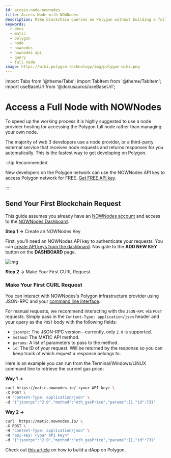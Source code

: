 ```yaml
---
id: access-node-nownodes
title: Access Node with NOWNodes
description: Make blockchain queries on Polygon without building a full node using the NOWNodes API
keywords:
  - docs
  - matic
  - polygon
  - node
  - nownodes
  - nownodes api
  - query 
  - full node
image: https://wiki.polygon.technology/img/polygon-wiki.png
---
```


import Tabs from '@theme/Tabs';
import TabItem from '@theme/TabItem';
import useBaseUrl from '@docusaurus/useBaseUrl';

# Access a Full Node with NOWNodes

To speed up the working process it is highly suggested to use a node provider hosting for accessing the Polygon full node rather than managing your own node.

The majority of web 3 developers use a node provider, or a third-party external service that receives node requests and returns responses for you automatically. This is the fastest way to get developing on Polygon.

:::tip Recommended

New developers on the Polygon network can use the NOWNodes API key to access Polygon network for FREE. [Get FREE API key](https://account.nownodes.io/auth/signup).

:::

## Send Your First Blockchain Request

This guide assumes you already have an [NOWNodes account](https://account.nownodes.io/auth/signup) and access to the [NOWNodes Dashboard](https://account.nownodes.io/profile/dashboard).

**Step 1 &rarr;** Create an NOWNodes Key

First, you'll need an NOWNodes API key to authenticate your requests. You can [create API keys from the dashboard](https://account.nownodes.io/profile/dashboard). 
Navigate to the **ADD NEW KEY** button on the **DASHBOARD** page.

![img](/img/nownodes/add-api-key.png)

**Step 2 &rarr;** Make Your First CURL Request.

### Make Your First CURL Request

You can interact with NOWNodes's Polygon infrastructure provider using JSON-RPC and your [command line interface](https://www.computerhope.com/jargon/c/commandi.htm).

For manual requests, we recommend interacting with the `JSON-RPC` via `POST` requests. Simply pass in the `Content-Type: application/json` header and your query as the `POST` body with the following fields:

* `jsonrpc`: The JSON-RPC version—currently, only `2.0` is supported.
* `method`: The MATIC API method. 
* `params`: A list of parameters to pass to the method.
* `id`: The ID of your request. Will be returned by the response so you can keep track of which request a response belongs to.

Here is an example you can run from the Terminal/Windows/LINUX command line to retrieve the current gas price:

**Way 1 &rarr;**

```bash
curl https://matic.nownodes.io/ <your API key> \
-X POST \
-H "Content-Type: application/json" \
-d '{"jsonrpc":"2.0","method":"eth_gasPrice","params":[],"id":73}'
```

**Way 2 &rarr;**

```bash
curl  https://matic.nownodes.io/ \
-X POST \
-H "Content-Type: application/json" \
-H "api-key: <your API key>"
-d '{"jsonrpc":"2.0","method":"eth_gasPrice","params":[],"id":73}'
```

Check out [this article](https://nownodes.io/blog/polygon-how-to-build-a-dapp-on-polygon/) on how to build a dApp on Polygon.
